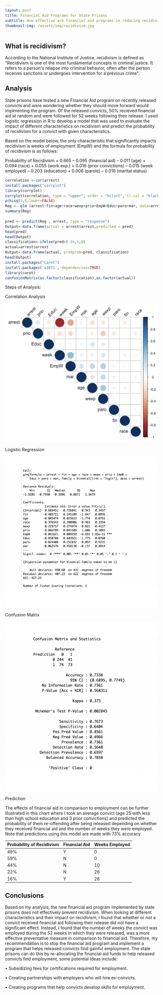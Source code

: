 ```yaml
---
layout: post
title: Financial Aid Programs for State Prisons
subtitle: How effective are financial aid programs in reducing recidivism?
thumbnail-img: /assets/img/recidivism.jpg
---
```


## What is recidivism?

According to the National Institute of Justice, recidivism is defined as "Recidivism is one of the most fundamental concepts in criminal justice. It refers to a person's relapse into criminal behavior, often after the person receives sanctions or undergoes intervention for a previous crime".

## Analysis

State prisons have tested a new Financial Aid program on recently released convicts and were wondering whether they should move forward would implmenting the program. Of the released convicts, 50% recieved financial aid at random and were followed for 52 weeks following their release. I used logistic regression in R to develop a model that was used to evaluate the impact of different characteristics on recidivism and predict the probability of recidivism for a convict with given characteristics. 

Based on the model below, the only characteristic that significantly impacts recidivism is weeks of employment (EmpW) and the formula for probability of recidivism is as follows:

Probability of Recidivism = 0.665 – 0.095 (financial aid) – 0.011 (age) + 0.094 (race) + 0.055 (work exp.) + 0.016 (prior convictions) – 0.015 (week employed) – 0.203 (education) + 0.006 (parole) – 0.016 (marital status)

```R
correlation <-cor(arrest)
install.packages("corrplot")
library(corrplot)
corrplot(correlation, type = "upper", order = "hclust", tl.col = "black", tl.srt = 45)
pchisq(5,5,lower=FALSE)
Reg <- glm (arrest~fin+age+race+wexp+prio+EmpW+Educ+paro+mar, data=arrest, family=binomial(link="logit"))
summary(Reg)

pred <- predict(Reg , arrest, type = "response")
Output<-data.frame(actual = arrest$arrest,predicted = pred)
head(pred)
head(Output)
classification<-ifelse(pred>0.34,1,0)
actual=arrest$arrest
Output<-data.frame(actual, predprob=pred, classification)
head(Output)
install.packages("caret")
install.packages('e1071', dependencies=TRUE)
library(caret)
confusionMatrix(as.factor(classification),as.factor(actual))
```
Steps of Analysis:

Correlation Analysis

![Correlation](/assets/img/corr.jpg)

Logistic Regression

![Logistic Regression results](/assets/img/regress.jpg)

Confusion Matrix 

![Confusion Matrix](/assets/img/confusion.jpg)

Prediction

The effects of financial aid in comparison to employment can be further illustrated in this chart where I took an average convict (age 25 with less than high    school education and 3 prior convictions) and predicted the probability of them re-offending after being released depending on whether they received financial aid and the number of weeks they were employed. Note that predictions using this model are made with 73% accuracy.

  | Probability of Recidivism | Financial Aid | Weeks Employed | 
  | :------ |:------ | :------ | 
  | 49% | Y | 0 | 
  | 59% | N | 0 | 
  | 44% | N | 10 | 
  | 22% | N | 26 | 
  | 16% | Y | 26 | 

## Conclusions

Based on my analysis, the new financial aid program implemented by state prisons does not effectively prevent recidivism. When looking at different characteristics and their impact on recidivism, I found that whether or not a convict received financial aid following their release did not have a significant effect. Instead, I found that the number of weeks the convict was employed during the 52 weeks in which they were released, was a more effective preventative measure in comparison to financial aid. Therefore, my recommendation is to stop the financial aid program and implement a program that helps released convicts find gainful employment. The state prisons can do this by re-allocating the financial aid funds to help released convicts find employment, some potential ideas include:

•	Subsidizing fees for certifications required for employment. 

•	Creating partnerships with employers who will hire ex-convicts.

•	Creating programs that help convicts develop skills for employment.


